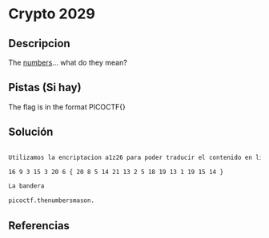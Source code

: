 # Crypto 2029

## Descripcion

The [numbers](https://jupiter.challenges.picoctf.org/static/f209a32253affb6f547a585649ba4fda/the_numbers.png)... what do they mean?

## Pistas (Si hay)

The flag is in the format PICOCTF{}

## Solución

``` Bash

Utilizamos la encriptacion a1z26 para poder traducir el contenido en linea con la pagina de cyberchef, con esto nos da como resultado de:

16 9 3 15 3 20 6 { 20 8 5 14 21 13 2 5 18 19 13 1 19 15 14 }

La bandera 

picoctf.thenumbersmason.

```

## Referencias